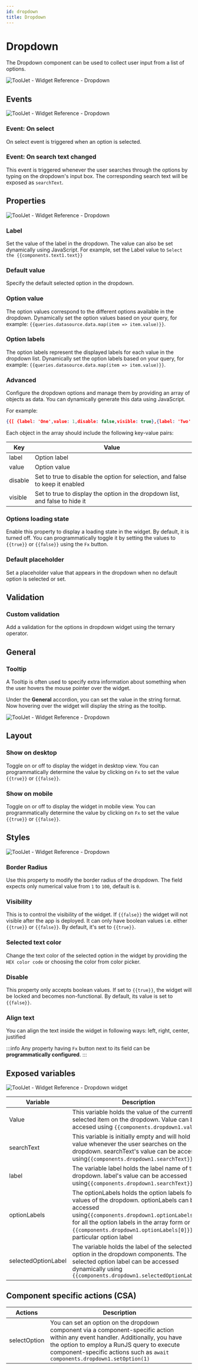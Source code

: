 ```yaml
---
id: dropdown
title: Dropdown
---
```

# Dropdown

The Dropdown component can be used to collect user input from a list of options.

<div style={{textAlign: 'center'}}>

<img className="screenshot-full" src="/img/widgets/dropdown/drop2.gif" alt="ToolJet - Widget Reference - Dropdown" />

</div>

## Events

<div style={{textAlign: 'center'}}>

<img className="screenshot-full" src="/img/widgets/dropdown/event.png" alt="ToolJet - Widget Reference - Dropdown" />

</div>

### Event: On select

On select event is triggered when an option is selected.

### Event: On search text changed

This event is triggered whenever the user searches through the options by typing on the dropdown's input box. The corresponding search text will be exposed as `searchText`.

## Properties

<div style={{textAlign: 'center'}}>

<img className="screenshot-full" src="/img/widgets/dropdown/prop.png" alt="ToolJet - Widget Reference - Dropdown" />

</div>

### Label

Set the value of the label in the dropdown. The value can also be set dynamically using JavaScript. For example, set the Label value to `Select the {{components.text1.text}}`

### Default value

Specify the default selected option in the dropdown.

### Option value

The option values correspond to the different options available in the dropdown. Dynamically set the option values based on your query, for example: `{{queries.datasource.data.map(item => item.value)}}`.

### Option labels

The option labels represent the displayed labels for each value in the dropdown list. Dynamically set the option labels based on your query, for example: `{{queries.datasource.data.map(item => item.value)}}`.

### Advanced

Configure the dropdown options and manage them by providing an array of objects as data. You can dynamically generate this data using JavaScript. 

For example:
```json
{{[	{label: 'One',value: 1,disable: false,visible: true},{label: 'Two',value: 2,disable: false,visible: true},{label: 'Three',value: 3,disable: false,visible: true}	]}}
```
Each object in the array should include the following key-value pairs:

| Key | Value |
| --- | ----- |
| label | Option label |
| value | Option value |
| disable | Set to true to disable the option for selection, and false to keep it enabled |
| visible | Set to true to display the option in the dropdown list, and false to hide it |

### Options loading state

Enable this property to display a loading state in the widget. By default, it is turned off. You can programmatically toggle it by setting the values to `{{true}}` or `{{false}}` using the `Fx` button.

### Default placeholder

Set a placeholder value that appears in the dropdown when no default option is selected or set.

## Validation

### Custom validation

Add a validation for the options in dropdown widget using the ternary operator.

## General
### Tooltip

A Tooltip is often used to specify extra information about something when the user hovers the mouse pointer over the widget.

Under the <b>General</b> accordion, you can set the value in the string format. Now hovering over the widget will display the string as the tooltip.

<div style={{textAlign: 'center'}}>

<img className="screenshot-full" src="/img/tooltip.png" alt="ToolJet - Widget Reference - Dropdown" />

</div>

## Layout

### Show on desktop

Toggle on or off to display the widget in desktop view. You can programmatically determine the value by clicking on `Fx` to set the value `{{true}}` or `{{false}}`.
### Show on mobile

Toggle on or off to display the widget in mobile view. You can programmatically determine the value by clicking on `Fx` to set the value `{{true}}` or `{{false}}`.

## Styles

<div style={{textAlign: 'center'}}>

<img className="screenshot-full" src="/img/widgets/dropdown/style.png" alt="ToolJet - Widget Reference - Dropdown" />

</div>

### Border Radius

Use this property to modify the border radius of the dropdown. The field expects only numerical value from `1` to `100`, default is `0`.

### Visibility

This is to control the visibility of the widget. If `{{false}}` the widget will not visible after the app is deployed. It can only have boolean values i.e. either `{{true}}` or `{{false}}`. By default, it's set to `{{true}}`.

### Selected text color

Change the text color of the selected option in the widget by providing the `HEX color code` or choosing the color from color picker.

### Disable

This property only accepts boolean values. If set to `{{true}}`, the widget will be locked and becomes non-functional. By default, its value is set to `{{false}}`.

### Align text

You can align the text inside the widget in following ways: left, right, center, justified 

:::info
Any property having `Fx` button next to its field can be **programmatically configured**.
:::

## Exposed variables

<div style={{textAlign: 'center'}}>

<img className="screenshot-full" src="/img/widgets/dropdown/variables.png" alt="ToolJet - Widget Reference - Dropdown widget" />

</div>

| Variable | Description |
| -------- | ----------- |
| Value | This variable holds the value of the currently selected item on the dropdown. Value can be accesed using `{{components.dropdown1.value}}` |
| searchText | This variable is initially empty and will hold the value whenever the user searches on the dropdown. searchText's value can be accessed using`{{components.dropdown1.searchText}}` |
| label | The variable label holds the label name of the dropdown. label's value can be accessed using`{{components.dropdown1.searchText}}` |
| optionLabels | The optionLabels holds the option labels for the values of the dropdown. optionLabels can be accessed using`{{components.dropdown1.optionLabels}}` for all the option labels in the array form or `{{components.dropdown1.optionLabels[0]}}` for particular option label |
| selectedOptionLabel | The variable holds the label of the selected option in the dropdown components. The selected option label can be accessed dynamically using `{{components.dropdown1.selectedOptionLabel}}` |

## Component specific actions (CSA)

| Actions | Description |
| -------- | ----------- |
| selectOption | You can set an option on the dropdown component via a component-specific action within any event handler. Additionally, you have the option to employ a RunJS query to execute component-specific actions such as `await components.dropdown1.setOption(1)` |